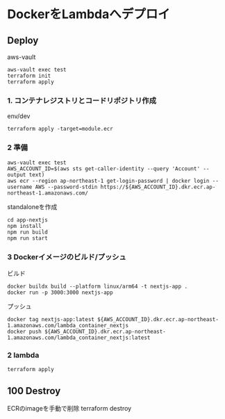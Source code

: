 # DockerをLambdaへデプロイ

## Deploy
aws-vault
```
aws-vault exec test
terraform init
terraform apply
```

### 1. コンテナレジストリとコードリポジトリ作成
env/dev
```
terraform apply -target=module.ecr
```

### 2 準備
```
aws-vault exec test
AWS_ACCOUNT_ID=$(aws sts get-caller-identity --query 'Account' --output text)
aws ecr --region ap-northeast-1 get-login-password | docker login --username AWS --password-stdin https://${AWS_ACCOUNT_ID}.dkr.ecr.ap-northeast-1.amazonaws.com/
```
standaloneを作成
```
cd app-nextjs
npm install
npm run build
npm run start
```

### 3 Dockerイメージのビルド/プッシュ
ビルド
```
docker buildx build --platform linux/arm64 -t nextjs-app .
docker run -p 3000:3000 nextjs-app

```
プッシュ
```
docker tag nextjs-app:latest ${AWS_ACCOUNT_ID}.dkr.ecr.ap-northeast-1.amazonaws.com/lambda_container_nextjs
docker push ${AWS_ACCOUNT_ID}.dkr.ecr.ap-northeast-1.amazonaws.com/lambda_container_nextjs:latest
```

### 2 lambda
```
terraform apply
```

## 100 Destroy
ECRのimageを手動で削除
terraform destroy


